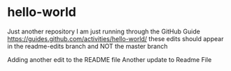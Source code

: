 # hello-world
Just another repository
I am just running through the GitHub Guide
https://guides.github.com/activities/hello-world/
these edits should appear in the 
readme-edits branch
and NOT the master branch

Adding another edit to the README file
Another update to Readme File
